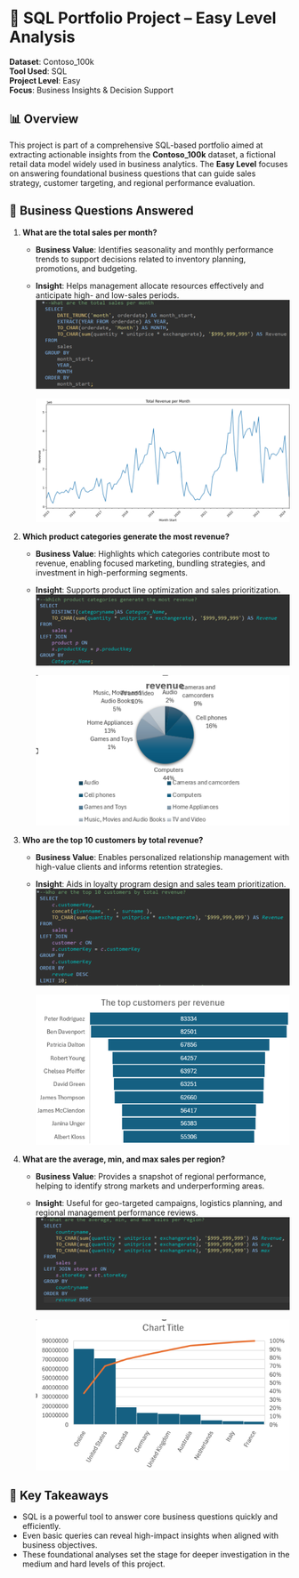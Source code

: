 # 🧠 SQL Portfolio Project – Easy Level Analysis  
**Dataset**: Contoso_100k  
**Tool Used**: SQL  
**Project Level**: Easy  
**Focus**: Business Insights & Decision Support

## 📊 Overview  
This project is part of a comprehensive SQL-based portfolio aimed at extracting actionable insights from the **Contoso_100k** dataset, a fictional retail data model widely used in business analytics. The **Easy Level** focuses on answering foundational business questions that can guide sales strategy, customer targeting, and regional performance evaluation.

## 🎯 Business Questions Answered  

1. **What are the total sales per month?**  
   - **Business Value**: Identifies seasonality and monthly performance trends to support decisions related to inventory planning, promotions, and budgeting.
   - **Insight**: Helps management allocate resources effectively and anticipate high- and low-sales periods.
   ![What are the total sales per month](1.1.png)
    
     ![](1.2.png)
2. **Which product categories generate the most revenue?**  
   - **Business Value**: Highlights which categories contribute most to revenue, enabling focused marketing, bundling strategies, and investment in high-performing segments.
   - **Insight**: Supports product line optimization and sales prioritization.
   ![Which product categories generate the most revenue](2.1.png)

     ![](2.2.png)
3. **Who are the top 10 customers by total revenue?**  
   - **Business Value**: Enables personalized relationship management with high-value clients and informs retention strategies.
   - **Insight**: Aids in loyalty program design and sales team prioritization.
   ![Who are the top 10 customers by total revenue](3.1.png)

     ![](3.2.png)
4. **What are the average, min, and max sales per region?**  
   - **Business Value**: Provides a snapshot of regional performance, helping to identify strong markets and underperforming areas.
   - **Insight**: Useful for geo-targeted campaigns, logistics planning, and regional management performance reviews.
   ![What are the average, min, and max sales per region](4.1.png)

     ![](4.2.png)
## 📌 Key Takeaways
- SQL is a powerful tool to answer core business questions quickly and efficiently.
- Even basic queries can reveal high-impact insights when aligned with business objectives.
- These foundational analyses set the stage for deeper investigation in the medium and hard levels of this project.



